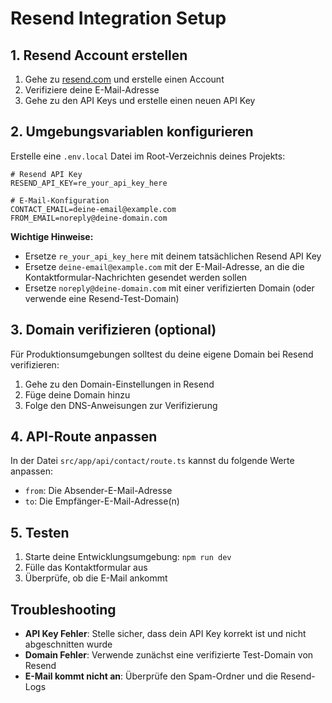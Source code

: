# Resend Integration Setup

## 1. Resend Account erstellen
1. Gehe zu [resend.com](https://resend.com) und erstelle einen Account
2. Verifiziere deine E-Mail-Adresse
3. Gehe zu den API Keys und erstelle einen neuen API Key

## 2. Umgebungsvariablen konfigurieren
Erstelle eine `.env.local` Datei im Root-Verzeichnis deines Projekts:

```env
# Resend API Key
RESEND_API_KEY=re_your_api_key_here

# E-Mail-Konfiguration
CONTACT_EMAIL=deine-email@example.com
FROM_EMAIL=noreply@deine-domain.com
```

**Wichtige Hinweise:**
- Ersetze `re_your_api_key_here` mit deinem tatsächlichen Resend API Key
- Ersetze `deine-email@example.com` mit der E-Mail-Adresse, an die die Kontaktformular-Nachrichten gesendet werden sollen
- Ersetze `noreply@deine-domain.com` mit einer verifizierten Domain (oder verwende eine Resend-Test-Domain)

## 3. Domain verifizieren (optional)
Für Produktionsumgebungen solltest du deine eigene Domain bei Resend verifizieren:
1. Gehe zu den Domain-Einstellungen in Resend
2. Füge deine Domain hinzu
3. Folge den DNS-Anweisungen zur Verifizierung

## 4. API-Route anpassen
In der Datei `src/app/api/contact/route.ts` kannst du folgende Werte anpassen:
- `from`: Die Absender-E-Mail-Adresse
- `to`: Die Empfänger-E-Mail-Adresse(n)

## 5. Testen
1. Starte deine Entwicklungsumgebung: `npm run dev`
2. Fülle das Kontaktformular aus
3. Überprüfe, ob die E-Mail ankommt

## Troubleshooting
- **API Key Fehler**: Stelle sicher, dass dein API Key korrekt ist und nicht abgeschnitten wurde
- **Domain Fehler**: Verwende zunächst eine verifizierte Test-Domain von Resend
- **E-Mail kommt nicht an**: Überprüfe den Spam-Ordner und die Resend-Logs 